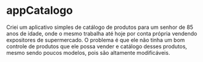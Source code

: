 # appCatalogo
Criei um aplicativo simples de catálogo de produtos para um senhor de 85 anos de idade, onde o mesmo trabalha até hoje por conta própria vendendo expositores de supermercado. O problema é que ele não tinha um bom controle de produtos que ele possa vender e catálogo desses produtos, mesmo sendo poucos modelos, pois são altamente modificáveis.
